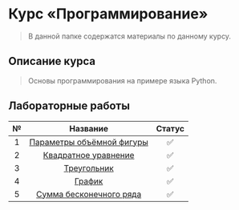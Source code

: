# Курс «Программирование»

> В данной папке содержатся материалы по данному курсу.

## Описание курса

> Основы программирования на примере языка Python.

## Лабораторные работы

| № |                                                         Название                                                         | Статус | 
|:-:|:------------------------------------------------------------------------------------------------------------------------:|:------:|
| 1 | [Параметры объёмной фигуры](https://github.com/Kori-Tamashi/bmstu/tree/first_semester/first_semester/programming/lab_01) |   ✅    | 
| 2 |   [Квадратное уравнение](https://github.com/Kori-Tamashi/bmstu/tree/first_semester/first_semester/programming/lab_02)    |   ✅    | 
| 3 |        [Треугольник](https://github.com/Kori-Tamashi/bmstu/tree/first_semester/first_semester/programming/lab_03)        |   ✅    | 
| 4 |          [График](https://github.com/Kori-Tamashi/bmstu/tree/first_semester/first_semester/programming/lab_04)           |    ✅    |
| 5 |  [Сумма бесконечного ряда](https://github.com/Kori-Tamashi/bmstu/tree/first_semester/first_semester/programming/lab_05)  |    ✅    |
